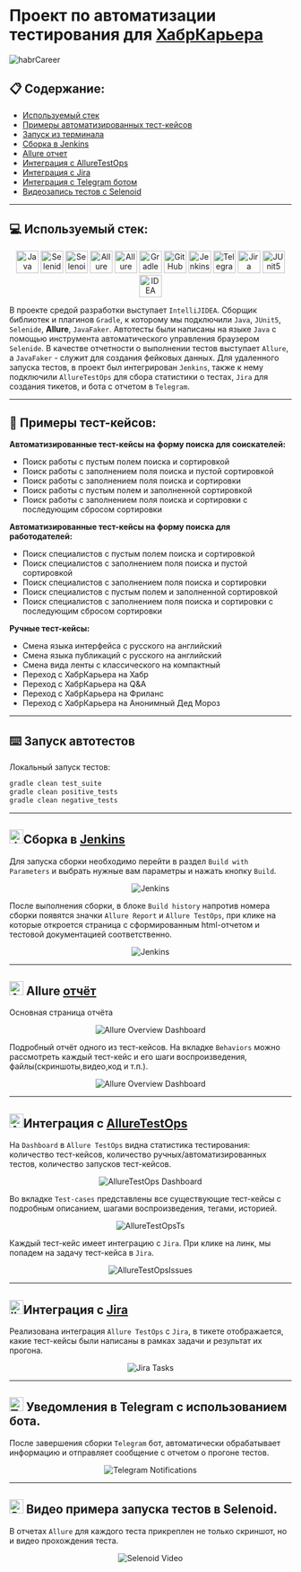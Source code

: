 # Проект по автоматизации тестирования для [ХабрКарьера](https://career.habr.com/)

<img alt="habrCareer" src="media/screenshots/habrCareerMainPage.jpg">


## :clipboard: Содержание:
* <a href="#tools">Используемый стек</a>
* <a href="#cases">Примеры автоматизированных тест-кейсов</a>
* <a href="#console">Запуск из терминала</a>
* <a href="#jenkins">Сборка в Jenkins</a>
* <a href="#allure">Allure отчет</a>
* <a href="#allureTestOps">Интеграция с AllureTestOps</a>
* <a href="#jira">Интеграция с Jira</a>
* <a href="#telegram">Интеграция с Telegram ботом</a>
* <a href="#selenoid">Видеозапись тестов с Selenoid</a>


____
<a id="tools"></a>
## :computer: <a name="Используемый стек">**Используемый стек:**</a>

<p align="center">
<a href="https://www.java.com/"><img height= "40" width="40" title="Java" src="media/logo/java-original.svg"></a>
<a href="https://selenide.org/"><img height= "40" width="40" title="Selenide" src="media/logo/Selenide.svg"></a>
<a href="https://aerokube.com/selenoid/"><img height= "40" width="40" title="Selenoid" src="media/logo/Selenoid.svg"></a>
<a href="https://github.com/allure-framework/allure2"><img height= "40" width="40" title="Allure Report" src="media/logo/Allure.svg"></a>
<a href="https://qameta.io/"><img height= "40" width="40" title="Allure TestOps" src="media/logo/Allure_TO.svg"></a>
<a href="https://gradle.org/"><img height= "40" width="40" title="Gradle" src="media/logo/gradle-plain-wordmark.svg"></a>
<a href="https://github.com/"><img height= "40" width="40" title="GitHub" src="media/logo/github-original-wordmark.svg"></a>
<a href="https://www.jenkins.io/"><img height= "40" width="40" title="Jenkins" src="media/logo/jenkins-original.svg"></a>
<a href="https://web.telegram.org/a/"><img height= "40" width="40" title="Telegram" src="media/logo/Telegram.svg"></a>
<a href="https://www.atlassian.com/ru/software/jira/"><img height= "40" width="40" title="Jira" src="media/logo/Jira.svg"></a>
<a href="https://junit.org/junit5/"><img height= "40" width="40" title="JUnit5" src="media/logo/JUnit5.svg"></a>
<a href="https://www.jetbrains.com/ru-ru/idea/"><img height= "40" width="40" title="IDEA" src="media/logo/Idea.svg"></a>

В проекте средой разработки выступает `IntelliJIDEA`. Сборщик библиотек и плагинов `Gradle`, к которому мы подключили `Java`, `JUnit5`, `Selenide`, **Allure**, `JavaFaker`. Автотесты были написаны на языке `Java` с помощью инструмента автоматического управления браузером `Selenide`. В качестве отчетности о выполнении тестов выступает `Allure`, а `JavaFaker` - служит для создания фейковых данных.
Для удаленного запуска тестов, в проект был интегрирован `Jenkins`, также к нему подключили `AllureTestOps` для сбора статистики о тестах, `Jira` для создания тикетов, и бота с отчетом в `Telegram`. 

</p>

____
<a id="cases"></a>
## :pushpin: <a name="Примеры тест-кейсов">**Примеры тест-кейсов:**</a>
**Автоматизированные тест-кейсы на форму поиска для соискателей:**
-  Поиск работы c пустым полем поиска и сортировкой
-  Поиск работы с заполнением поля поиска и пустой сортировкой
-  Поиск работы с заполнением поля поиска и сортировки
-  Поиск работы c пустым полем и заполненной сортировкой
-  Поиск работы с заполнением поля поиска и сортировки с последующим сбросом сортировки

**Автоматизированные тест-кейсы на форму поиска для работодателей:**
-  Поиск специалистов c пустым полем поиска и сортировкой
-  Поиск специалистов с заполнением поля поиска и пустой сортировкой
-  Поиск специалистов с заполнением поля поиска и сортировки
-  Поиск специалистов c пустым полем и заполненной сортировкой
-  Поиск специалистов с заполнением поля поиска и сортировки с последующим сбросом сортировки

**Ручные тест-кейсы:**
-  Смена языка интерфейса с русского на английский
-  Смена языка публикаций с русского на английский
-  Смена вида ленты с классического на компактный
-  Переход с ХабрКарьера на Хабр
-  Переход с ХабрКарьера на Q&A
-  Переход с ХабрКарьера на Фриланс
-  Переход с ХабрКарьера на Анонимный Дед Мороз

____

<a id="console"></a>
## :keyboard: Запуск автотестов


Локальный запуск тестов:
```bash  
gradle clean test_suite
gradle clean positive_tests
gradle clean negative_tests
```
____
<a id="jenkins"></a>
## <img alt="Jenkins" height="25" src="media/logo/jenkins-original.svg" width="25"/></a><a name="Сборка"></a>Сборка в [Jenkins](https://jenkins.autotests.cloud/job/portfolio_example_habr_career_jenkins_test/)</a>
Для запуска сборки необходимо перейти в раздел `Build with Parameters` и выбрать нужные вам параметры и нажать кнопку `Build`.
<p align="center">  
<img title="Jenkins" src="media/screenshots/jenkinsBuild.jpg" alt="Jenkins"/>
</p>
После выполнения сборки, в блоке <code>Build history</code> напротив номера сборки появятся значки <code>Allure Report</code> и <code>Allure TestOps</code>, при клике на которые откроется страница с сформированным html-отчетом и тестовой документацией соответственно.


<p align="center">   
<img title="JenkinsBuild" src="media/screenshots/historyJenkins.jpg" alt="Jenkins"/></a>
</p>

____

<a id="allure"></a>
## <img src="media/logo/Allure.svg" height= "25" width="25"  alt="Allure"/> Allure <a target="_blank" href="https://jenkins.autotests.cloud/job/portfolio_example_habr_career_jenkins_test/allure/">отчёт</a>

Основная страница отчёта

<p align="center">  
<img title="Allure Overview Dashboard" src="media/screenshots/allureReportMain.jpg">  
</p>  

Подробный отчёт одного из тест-кейсов. На вкладке <code>Behaviors</code> можно рассмотреть каждый тест-кейс и его шаги воспроизведения, файлы(скриншоты,видео,код и т.п.).
<p align="center">  
<img title="Allure Overview Dashboard" src="media/screenshots/allureReportsTK.jpg">  
</p>

____


<a id="allureTestOps"></a>
## <img alt="AllureTestOps" src="media/logo/Allure_TO.svg" height= "25" width="25" /><a name="Интеграция AllureTO"></a>Интеграция с [AllureTestOps](https://allure.autotests.cloud/project/3884/dashboards)</a>
На `Dashboard` в `Allure TestOps` видна статистика тестирования: количество тест-кейсов, количество ручных/автоматизированных тестов, количество запусков тест-кейсов.
<p align="center">  
<img title="AllureTestOps Dashboard" src="media/screenshots/allureTestOpsDashBoard.jpg">
</p>

Во вкладке <code>Test-cases</code> представлены все существующие тест-кейсы с подробным описанием, шагами воспроизведения, тегами, историей.

<p align="center">   
<img title="AllureTestOpsTS" src="media/screenshots/allureTestOpsTestSuite.jpg" alt="AllureTestOpsTs">
</p>

Каждый тест-кейс имеет интеграцию с <code>Jira</code>. При клике на линк, мы попадем на задачу тест-кейса в <code>Jira</code>.

<p align="center">   
<img title="AllureTestOpsTS" src="media/screenshots/allureTestOpsIssues.jpg" alt="AllureTestOpsIssues">
</p>


____


<a id="jira"></a>
## <img alt="jiraTask" src="media/logo/Jira.svg" height= "25" width="25"/><a name="Интеграция Jira"></a>Интеграция с [Jira](https://jira.autotests.cloud/browse/HOMEWORK-1010)</a>
Реализована интеграция `Allure TestOps` с `Jira`, в тикете отображается, какие тест-кейсы были написаны в рамках задачи и результат их прогона.
<p align="center">  
<img title="Jira Tasks" src="media/screenshots/jiraTask.jpg">
</p>

____

<a id="telegram"></a>
## <img title="Telegram" width="25" height="25" src="media/logo/Telegram.svg"> Уведомления в Telegram с использованием бота.
После завершения сборки <code>Telegram</code> бот, автоматически обрабатывает информацию и отправляет сообщение с отчетом о прогоне тестов.

<p align="center">
<img title="Telegram Notifications" src="media/screenshots/telegramBotInfo.jpg">
</p>


____

<a id="selenoid"></a>
## <img title="Selenoid" width="25" height="25" src="media/logo/Selenoid.svg"> Видео примера запуска тестов в Selenoid.
В отчетах <code>Allure</code> для каждого теста прикреплен не только скриншот, но и видео прохождения теста.
<p align="center">
<img title="Selenoid Video" src="media/screenshots/videoTestHabr.gif">
</p>
